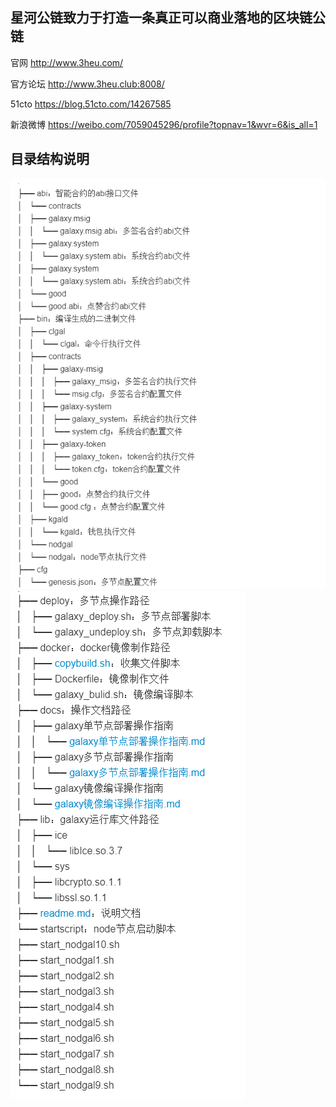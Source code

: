 ## 星河公链致力于打造一条真正可以商业落地的区块链公链


官网 http://www.3heu.com/ 

官方论坛 http://www.3heu.club:8008/

51cto https://blog.51cto.com/14267585 

新浪微博 https://weibo.com/7059045296/profile?topnav=1&wvr=6&is_all=1 


## 目录结构说明

<img src="struct1.png" style="zoom:100%">
<img src="struct2.png" style="zoom:100%">
